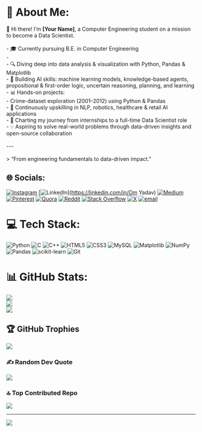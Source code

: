 # 💫 About Me:
👋 Hi there! I’m **[Your Name]**, a Computer Engineering student on a mission to become a Data Scientist.<br><br>- 🎓 Currently pursuing B.E. in Computer Engineering  <br>- <br>- 🔍 Diving deep into data analysis & visualization with Python, Pandas & Matplotlib  <br>- 🤖 Building AI skills: machine learning models, knowledge-based agents, propositional & first-order logic, uncertain reasoning, planning, and learning  <br>- 📊 Hands-on projects:  <br>  - Crime-dataset exploration (2001–2012) using Python & Pandas   <br>- 🌱 Continuously upskilling in NLP, robotics, healthcare & retail AI applications  <br>- 🚀 Charting my journey from internships to a full-time Data Scientist role  <br>- 💡 Aspiring to solve real-world problems through data-driven insights and open-source collaboration  <br><br>---<br><br>> “From engineering fundamentals to data-driven impact.”  


## 🌐 Socials:
[![Instagram](https://img.shields.io/badge/Instagram-%23E4405F.svg?logo=Instagram&logoColor=white)](https://instagram.com/om.yadav.15) [![LinkedIn](https://img.shields.io/badge/LinkedIn-%230077B5.svg?logo=linkedin&logoColor=white)](https://linkedin.com/in/Om Yadav) [![Medium](https://img.shields.io/badge/Medium-12100E?logo=medium&logoColor=white)](https://medium.com/@psychic-codes) [![Pinterest](https://img.shields.io/badge/Pinterest-%23E60023.svg?logo=Pinterest&logoColor=white)](https://pinterest.com/Psychic_codes) [![Quora](https://img.shields.io/badge/Quora-%23B92B27.svg?logo=Quora&logoColor=white)](https://quora.com/profile/Psychic-codes) [![Reddit](https://img.shields.io/badge/Reddit-%23FF4500.svg?logo=Reddit&logoColor=white)](https://reddit.com/user/LostMindzzz) [![Stack Overflow](https://img.shields.io/badge/-Stackoverflow-FE7A16?logo=stack-overflow&logoColor=white)](https://stackoverflow.com/users/1739776) [![X](https://img.shields.io/badge/X-black.svg?logo=X&logoColor=white)](https://x.com/_lost_engineer) [![email](https://img.shields.io/badge/Email-D14836?logo=gmail&logoColor=white)](mailto:omyadav38658@gmail.com) 

# 💻 Tech Stack:
![Python](https://img.shields.io/badge/python-3670A0?style=for-the-badge&logo=python&logoColor=ffdd54) ![C](https://img.shields.io/badge/c-%2300599C.svg?style=for-the-badge&logo=c&logoColor=white) ![C++](https://img.shields.io/badge/c++-%2300599C.svg?style=for-the-badge&logo=c%2B%2B&logoColor=white) ![HTML5](https://img.shields.io/badge/html5-%23E34F26.svg?style=for-the-badge&logo=html5&logoColor=white) ![CSS3](https://img.shields.io/badge/css3-%231572B6.svg?style=for-the-badge&logo=css3&logoColor=white) ![MySQL](https://img.shields.io/badge/mysql-4479A1.svg?style=for-the-badge&logo=mysql&logoColor=white) ![Matplotlib](https://img.shields.io/badge/Matplotlib-%23ffffff.svg?style=for-the-badge&logo=Matplotlib&logoColor=black) ![NumPy](https://img.shields.io/badge/numpy-%23013243.svg?style=for-the-badge&logo=numpy&logoColor=white) ![Pandas](https://img.shields.io/badge/pandas-%23150458.svg?style=for-the-badge&logo=pandas&logoColor=white) ![scikit-learn](https://img.shields.io/badge/scikit--learn-%23F7931E.svg?style=for-the-badge&logo=scikit-learn&logoColor=white) ![Git](https://img.shields.io/badge/git-%23F05033.svg?style=for-the-badge&logo=git&logoColor=white)
# 📊 GitHub Stats:
![](https://github-readme-stats.vercel.app/api?username=Psychic-codes&theme=dark&hide_border=false&include_all_commits=false&count_private=false)<br/>
![](https://nirzak-streak-stats.vercel.app/?user=Psychic-codes&theme=dark&hide_border=false)<br/>
![](https://github-readme-stats.vercel.app/api/top-langs/?username=Psychic-codes&theme=dark&hide_border=false&include_all_commits=false&count_private=false&layout=compact)

## 🏆 GitHub Trophies
![](https://github-profile-trophy.vercel.app/?username=Psychic-codes&theme=radical&no-frame=false&no-bg=true&margin-w=4)

### ✍️ Random Dev Quote
![](https://quotes-github-readme.vercel.app/api?type=horizontal&theme=radical)

### 🔝 Top Contributed Repo
![](https://github-contributor-stats.vercel.app/api?username=Psychic-codes&limit=5&theme=dark&combine_all_yearly_contributions=true)

---
[![](https://visitcount.itsvg.in/api?id=Psychic-codes&icon=0&color=0)](https://visitcount.itsvg.in)

<!-- Proudly created with GPRM ( https://gprm.itsvg.in ) -->
